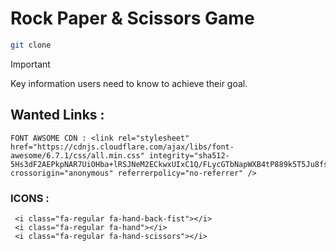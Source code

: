 # Rock Paper & Scissors Game
``` bash
git clone 
```
> [!IMPORTANT]
> Key information users need to know to achieve their goal.

## Wanted Links : 
```
FONT AWSOME CDN : <link rel="stylesheet" href="https://cdnjs.cloudflare.com/ajax/libs/font-awesome/6.7.1/css/all.min.css" integrity="sha512-5Hs3dF2AEPkpNAR7UiOHba+lRSJNeM2ECkwxUIxC1Q/FLycGTbNapWXB4tP889k5T5Ju8fs4b1P5z/iB4nMfSQ==" crossorigin="anonymous" referrerpolicy="no-referrer" />
```
### ICONS : 
```
 <i class="fa-regular fa-hand-back-fist"></i>
 <i class="fa-regular fa-hand"></i>
 <i class="fa-regular fa-hand-scissors"></i>
```
